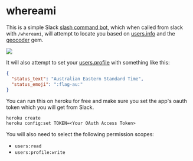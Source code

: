 # whereami

This is a simple Slack [slash command bot](https://api.slack.com/slash-commands), which when called from slack with `/whereami`, will attempt to locate you based on [users.info](https://api.slack.com/methods/users.info) and the [geocoder](https://github.com/alexreisner/geocoder#basic-search) gem.

![](https://i.imgur.com/DfDSURN.png)

It will also attempt to set your [users.profile](https://api.slack.com/methods/users.profile.set) with something like this:

```json
{
  "status_text": "Australian Eastern Standard Time",
  "status_emoji": ":flag-au:"
}
```

You can run this on heroku for free and make sure you set the app's oauth token which you will get from Slack.

```
heroku create
heroku config:set TOKEN=<Your OAuth Access Token>
```

You will also need to select the following permission scopes:

- `users:read`
- `users:profile:write`
